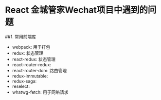 # React 金城管家Wechat项目中遇到的问题

##1. 常用前端库
  - webpack: 用于打包
  - redux: 状态管理
  - react-redux: 状态管理
  - react-router-redux: 
  - react-router-dom: 路由管理
  - redux-immutable: 
  - redux-saga: 
  - reselect: 
  - whatwg-fetch: 用于网络请求
